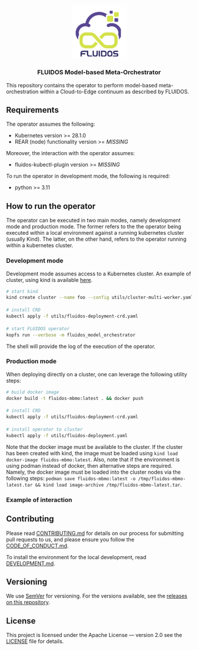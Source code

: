 <!-- markdownlint-disable first-line-h1 -->
<p align="center">
<a href="https://www.fluidos.eu/"> <img src="./docs/images/fluidoslogo.png" width="150"/> </a>
<h3 align="center">FLUIDOS Model-based Meta-Orchestrator</h3>
</p>

This repository contains the operator to perform model-based meta-orchestration within a Cloud-to-Edge continuum as described by FLUIDOS.

## Requirements

The operator assumes the following:
* Kubernetes version >= 28.1.0
* REAR (node) functionality version >= *MISSING*

Moreover, the interaction with the operator assumes:
* fluidos-kubectl-plugin version >= *MISSING*

To run the operator in development mode, the following is required:
* python >= 3.11

## How to run the operator

The operator can be executed in two main modes, namely development mode and production mode.
The former refers to the the operator being executed within a local environment against a running kubernetes cluster (usually Kind). The latter, on the other hand, refers to the operator running within a kubernetes cluster.

### Development mode

Development mode assumes access to a Kubernetes cluster. An example of cluster, using kind is available [here](utils/cluster-multi-worker.yaml).

```bash
# start kind
kind create cluster --name foo --config utils/cluster-multi-worker.yaml --kubeconfig utils/examples/dublin-kubeconfig.yaml

# install CRD
kubectl apply -f utils/fluidos-deployment-crd.yaml

# start FLUIDOS operator
kopfs run --verbose -m fluidos_model_orchestrator
```

The shell will provide the log of the execution of the operator.

### Production mode

When deploying directly on a cluster, one can leverage the following utility steps:

```bash
# build docker image
docker build -t fluidos-mbmo:latest . && docker push

# install CRD
kubectl apply -f utils/fluidos-deployment-crd.yaml

# install operator to cluster
kubectl apply -f utils/fluidos-deployment.yaml
```

Note that the docker image must be available to the cluster. If the cluster has been created with kind, the image must be loaded using `kind load docker-image fluidos-mbmo:latest`. Also, note that if the environment is using podman instead of docker, then alternative steps are required. Namely, the docker image must be loaded into the cluster nodes via the following steps:
`podman save fluidos-mbmo:latest -o /tmp/fluidos-mbmo-latest.tar && kind load image-archive /tmp/fluidos-mbmo-latest.tar`.

### Example of interaction


## Contributing

Please read [CONTRIBUTING.md](CONTRIBUTING.md)
for details on our process for submitting pull requests to us, and please ensure
you follow the [CODE_OF_CONDUCT.md](CODE_OF_CONDUCT.md).

To install the environment for the local development,
read [DEVELOPMENT.md](DEVELOPMENT.md).


## Versioning

We use [SemVer](http://semver.org/) for versioning. For the versions available, see the [releases on this repository](https://github.com/fluidos-project/fluidos-modelbased-metaorchestrator/releases).


## License

This project is licensed under the Apache License — version 2.0
see the [LICENSE](LICENSE) file for details.